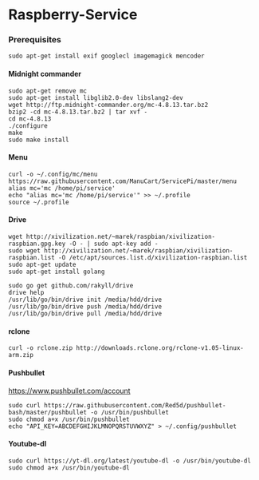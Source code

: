 Raspberry-Service
=================

### Prerequisites
````
sudo apt-get install exif googlecl imagemagick mencoder
````


#### Midnight commander
````
sudo apt-get remove mc
sudo apt-get install libglib2.0-dev libslang2-dev
wget http://ftp.midnight-commander.org/mc-4.8.13.tar.bz2
bzip2 -cd mc-4.8.13.tar.bz2 | tar xvf -
cd mc-4.8.13
./configure
make
sudo make install
````
#### Menu
````
curl -o ~/.config/mc/menu https://raw.githubusercontent.com/ManuCart/ServicePi/master/menu
alias mc='mc /home/pi/service'
echo "alias mc='mc /home/pi/service'" >> ~/.profile
source ~/.profile
````
#### Drive
````
wget http://xivilization.net/~marek/raspbian/xivilization-raspbian.gpg.key -O - | sudo apt-key add -
sudo wget http://xivilization.net/~marek/raspbian/xivilization-raspbian.list -O /etc/apt/sources.list.d/xivilization-raspbian.list
sudo apt-get update
sudo apt-get install golang

sudo go get github.com/rakyll/drive
drive help
/usr/lib/go/bin/drive init /media/hdd/drive
/usr/lib/go/bin/drive push /media/hdd/drive
/usr/lib/go/bin/drive pull /media/hdd/drive
````
#### rclone
````
curl -o rclone.zip http://downloads.rclone.org/rclone-v1.05-linux-arm.zip

````
#### Pushbullet
https://www.pushbullet.com/account
````
sudo curl https://raw.githubusercontent.com/Red5d/pushbullet-bash/master/pushbullet -o /usr/bin/pushbullet
sudo chmod a+x /usr/bin/pushbullet
echo "API_KEY=ABCDEFGHIJKLMNOPQRSTUVWXYZ" > ~/.config/pushbullet
````

#### Youtube-dl
````
sudo curl https://yt-dl.org/latest/youtube-dl -o /usr/bin/youtube-dl
sudo chmod a+x /usr/bin/youtube-dl
````
